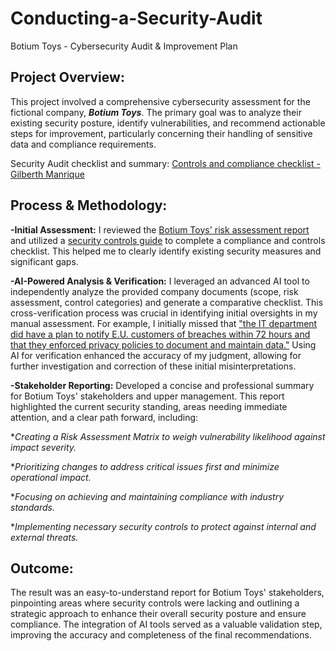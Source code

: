 # Conducting-a-Security-Audit
Botium Toys - Cybersecurity Audit & Improvement Plan

## Project Overview:

This project involved a comprehensive cybersecurity assessment for the fictional company, ***Botium Toys***. The primary goal was to analyze their existing security posture, identify vulnerabilities, and recommend actionable steps for improvement, particularly concerning their handling of sensitive data and compliance requirements.

Security Audit checklist and summary: [Controls and compliance checklist - Gilberth Manrique](https://docs.google.com/document/d/1eHHuZnmG7R7snKZpuEQE5EGCfeBS9vE76Wo7exYMtO4/edit?usp=sharing)

## Process & Methodology:

**-Initial Assessment:** I reviewed the [Botium Toys' risk assessment report](https://docs.google.com/document/d/1DIUSNPDelAgPOgVkeCpJQUHUEXjCk3U5gz1rGBMRyqQ/edit?tab=t.0) and utilized a [security controls guide](https://docs.google.com/document/d/1Tq_0eCgcnFa4TZVxts1C1rh7xY_2pf521y0HktnA6vk/edit?usp=sharing) to complete a compliance and controls checklist. This helped me to clearly identify existing security measures and significant gaps.

**-AI-Powered Analysis & Verification:** I leveraged an advanced AI tool to independently analyze the provided company documents (scope, risk assessment, control categories) and generate a comparative checklist. This cross-verification process was crucial in identifying initial oversights in my manual assessment. For example, I initially missed that ["the IT department did have a plan to notify E.U. customers of breaches within 72 hours  and that they enforced privacy policies to document and maintain data."](https://github.com/user-attachments/assets/c2abe009-1750-4c32-b1ec-685500113c98) Using AI for verification enhanced the accuracy of my judgment, allowing for further investigation and correction of these initial misinterpretations.

**-Stakeholder Reporting:** Developed a concise and professional summary for Botium Toys' stakeholders and upper management. This report highlighted the current security standing, areas needing immediate attention, and a clear path forward, including:
 
 **Creating a Risk Assessment Matrix to weigh vulnerability likelihood against impact severity.*
 
 **Prioritizing changes to address critical issues first and minimize operational impact.*
 
 **Focusing on achieving and maintaining compliance with industry standards.*

 **Implementing necessary security controls to protect against internal and external threats.*

## Outcome:

The result was an easy-to-understand report for Botium Toys' stakeholders, pinpointing areas where security controls were lacking and outlining a strategic approach to enhance their overall security posture and ensure compliance. The integration of AI tools served as a valuable validation step, improving the accuracy and completeness of the final recommendations.
